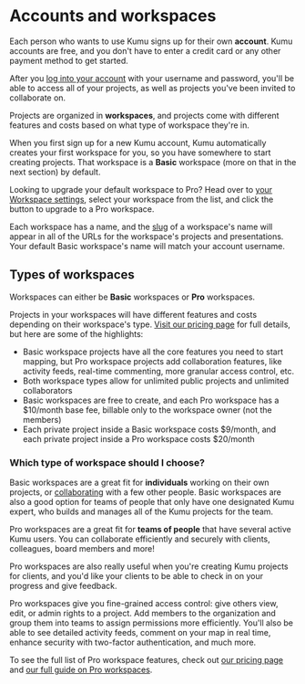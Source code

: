 # Accounts and workspaces

Each person who wants to use Kumu signs up for their own **account**. Kumu accounts are free, and you don't have to enter a credit card or any other payment method to get started.

After you [log into your account](https://kumu.io/login) with your username and password, you'll be able to access all of your projects, as well as projects you've been invited to collaborate on.

Projects are organized in **workspaces**, and projects come with different features and costs based on what type of workspace they're in.

When you first sign up for a new Kumu account, Kumu automatically creates your first workspace for you, so you have somewhere to start creating projects. That workspace is a **Basic** workspace (more on that in the next section) by default.

<div class="alert alert-info">
  <p>
    Looking to upgrade your default workspace to Pro? Head over to <a href="https://kumu.io/settings#workspaces" class="alert-link">your Workspace settings</a>, select your workspace from the list, and click the button to upgrade to a Pro workspace.
  </p>
</div>

Each workspace has a name, and the [slug](/guides/slugs.html) of a workspace's name will appear in all of the URLs for the workspace's projects and presentations. Your default Basic workspace's name will match your account username.


## Types of workspaces

Workspaces can either be **Basic** workspaces or **Pro** workspaces.

Projects in your workspaces will have different features and costs depending on their workspace's type. [Visit our pricing page](https://kumu.io/pricing) for full details, but here are some of the highlights:
- Basic workspace projects have all the core features you need to start mapping, but Pro workspace projects add collaboration features, like activity feeds, real-time commenting, more granular access control, etc.
- Both workspace types allow for unlimited public projects and unlimited collaborators
- Basic workspaces are free to create, and each Pro workspace has a $10/month base fee, billable only to the workspace owner (not the members)
- Each private project inside a Basic workspace costs $9/month, and each private project inside a Pro workspace costs $20/month


### Which type of workspace should I choose?

Basic workspaces are a great fit for **individuals** working on their own projects, or [collaborating](/overview/collaboration.md#add-a-contributor) with a few other people. Basic workspaces are also a good option for teams of people that only have one designated Kumu expert, who builds and manages all of the Kumu projects for the team.

Pro workspaces are a great fit for **teams of people** that have several active Kumu users. You can collaborate efficiently and securely with clients, colleagues, board members and more!

Pro workspaces are also really useful when you're creating Kumu projects for clients, and you'd like your clients to be able to check in on your progress and give feedback.

Pro workspaces give you fine-grained access control: give others view, edit, or admin rights to a project. Add members to the organization and group them into teams to assign permissions more efficiently. You'll also be able to see detailed activity feeds, comment on your map in real time, enhance security with two-factor authentication, and much more.

To see the full list of Pro workspace features, check out [our pricing page](https://kumu.io/pricing) and [our full guide on Pro workspaces](/guides/pro-workspaces.html).



